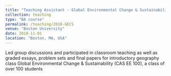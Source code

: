 ```yaml
---
title: "Teaching Assistant - Global Environmental Change & Sustainability"
collection: teaching
type: "BA course"
permalink: /teaching/2018-GECS
venue: "Boston University"
date: 2018-11-01
location: "Boston, MA, USA"
---
```


Led group discussions and participated in classroom teaching as well as graded essays, problem sets and final papers for introductory geography class Global Environmental Change & Sustainability (CAS EE 100), a class of over 100 students
